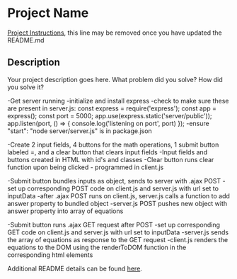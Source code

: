 # Project Name

[Project Instructions](./INSTRUCTIONS.md), this line may be removed once you have updated the README.md

## Description

Your project description goes here. What problem did you solve? How did you solve it?

-Get server running
    -initialize and install express
    -check to make sure these are present in server.js:
        const express = require('express');
        const app = express();
        const port = 5000;
        app.use(express.static('server/public'));
        app.listen(port, () => {
            console.log('listening on port', port)
        });
    -ensure "start": "node server/server.js" is in package.json


-Create 2 input fields, 4 buttons for the math operations, 1 submit button labeled =, and a clear button that clears input fields
    -Input fields and buttons created in HTML with id's and classes
    -Clear button runs clear function upon being clicked - programmed in client.js

-Submit button bundles inputs as object, sends to server with .ajax POST
    -set up corresponding POST code on client.js and server.js with url set to inputData
    -after .ajax POST runs on client.js, server.js calls a function to add answer property to bundled object
    -server.js POST pushes new object with answer property into array of equations

-Submit button runs .ajax GET request after POST
    -set up corresponding GET code on client.js and server.js with url set to inputData
    -server.js sends the array of equations as response to the GET request
    -client.js renders the equations to the DOM using the renderToDOM function in the corresponding html elements

Additional README details can be found [here](https://github.com/PrimeAcademy/readme-template/blob/master/README.md).
